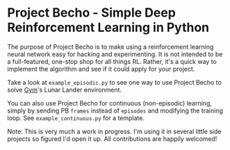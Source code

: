 # Project Becho - Simple Deep Reinforcement Learning in Python

The purpose of Project Becho is to make using a reinforcement learning neural network easy for hacking and experimenting. It is not intended to be a full-featured, one-stop shop for all things RL. Rather, it's a quick way to implement the algorithm and see if it could apply for your project.

Take a look at `example_episodic.py` to see one way to use Project Becho to solve [Gym](https://gym.openai.com/)'s Lunar Lander environment.

You can also use Project Becho for continuous (non-episodic) learning, simply by sending PB `frames` instead of `episodes` and modifying the training loop. See `example_continuous.py` for a template.

Note: This is very much a work in progress. I'm using it in several little side projects so figured I'd open it up. All contributions are happily welcomed!
